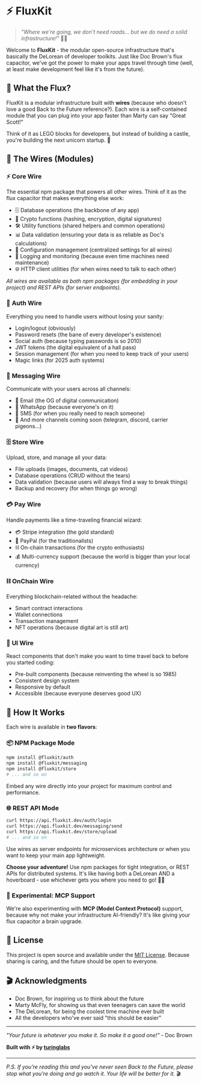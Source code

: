 # ⚡ FluxKit

> *"Where we're going, we don't need roads... but we do need a solid infrastructure!"* 🚗💨

Welcome to **FluxKit** - the modular open-source infrastructure that's basically the DeLorean of developer toolkits. Just like Doc Brown's flux capacitor, we've got the power to make your apps travel through time (well, at least make development feel like it's from the future).

## 🔌 What the Flux?

FluxKit is a modular infrastructure built with **wires** (because who doesn't love a good Back to the Future reference?). Each wire is a self-contained module that you can plug into your app faster than Marty can say "Great Scott!"

Think of it as LEGO blocks for developers, but instead of building a castle, you're building the next unicorn startup. 🦄

## 🧩 The Wires (Modules)

### ⚡ **Core Wire**

The essential npm package that powers all other wires. Think of it as the flux capacitor that makes everything else work:

- 🗄️ Database operations (the backbone of any app)
- 🔐 Crypto functions (hashing, encryption, digital signatures)
- 🛠️ Utility functions (shared helpers and common operations)
- 📊 Data validation (ensuring your data is as reliable as Doc's calculations)
- 🔧 Configuration management (centralized settings for all wires)
- 📝 Logging and monitoring (because even time machines need maintenance)
- 🌐 HTTP client utilities (for when wires need to talk to each other)

*All wires are available as both npm packages (for embedding in your project) and REST APIs (for server endpoints).*

### 🔐 **Auth Wire**

Everything you need to handle users without losing your sanity:
- Login/logout (obviously)
- Password resets (the bane of every developer's existence)
- Social auth (because typing passwords is so 2010)
- JWT tokens (the digital equivalent of a hall pass)
- Session management (for when you need to keep track of your users)
- Magic links (for 2025 auth systems)

### 📱 **Messaging Wire**

Communicate with your users across all channels:
- 📧 Email (the OG of digital communication)
- 📱 WhatsApp (because everyone's on it)
- 💬 SMS (for when you really need to reach someone)
- 🚀 And more channels coming soon (telegram, discord, carrier pigeons...)

### 🗄️ **Store Wire**

Upload, store, and manage all your data:
- File uploads (images, documents, cat videos)
- Database operations (CRUD without the tears)
- Data validation (because users will always find a way to break things)
- Backup and recovery (for when things go wrong)

### 💳 **Pay Wire**

Handle payments like a time-traveling financial wizard:
- 💳 Stripe integration (the gold standard)
- 🐚 PayPal (for the traditionalists)
- ⛓️ On-chain transactions (for the crypto enthusiasts)
- 💰 Multi-currency support (because the world is bigger than your local currency)

### ⛓️ **OnChain Wire**

Everything blockchain-related without the headache:
- Smart contract interactions
- Wallet connections
- Transaction management
- NFT operations (because digital art is still art)

### 🎨 **UI Wire**

React components that don't make you want to time travel back to before you started coding:
- Pre-built components (because reinventing the wheel is so 1985)
- Consistent design system
- Responsive by default
- Accessible (because everyone deserves good UX)

## 🚀 How It Works

Each wire is available in **two flavors**:

### 📦 **NPM Package Mode**
```bash
npm install @fluxkit/auth
npm install @fluxkit/messaging
npm install @fluxkit/store
# ... and so on
```

Embed any wire directly into your project for maximum control and performance.

### 🌐 **REST API Mode**
```bash
curl https://api.fluxkit.dev/auth/login
curl https://api.fluxkit.dev/messaging/send
curl https://api.fluxkit.dev/store/upload
# ... and so on
```

Use wires as server endpoints for microservices architecture or when you want to keep your main app lightweight.

**Choose your adventure!** Use npm packages for tight integration, or REST APIs for distributed systems. It's like having both a DeLorean AND a hoverboard - use whichever gets you where you need to go! 🚗💨

### 🔬 Experimental: MCP Support

We're also experimenting with **MCP (Model Context Protocol)** support, because why not make your infrastructure AI-friendly? It's like giving your flux capacitor a brain upgrade.

## 📜 License

This project is open source and available under the [MIT License](LICENSE). Because sharing is caring, and the future should be open to everyone.

## 🎬 Acknowledgments

- Doc Brown, for inspiring us to think about the future
- Marty McFly, for showing us that even teenagers can save the world
- The DeLorean, for being the coolest time machine ever built
- All the developers who've ever said "this should be easier"

---

*"Your future is whatever you make it. So make it a good one!"* - Doc Brown

**Built with ⚡ by [turinglabs](https://github.com/turinglabsorg)**

---

*P.S. If you're reading this and you've never seen Back to the Future, please stop what you're doing and go watch it. Your life will be better for it.* 🎬

